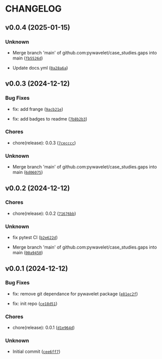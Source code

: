 # CHANGELOG


## v0.0.4 (2025-01-15)

### Unknown

* Merge branch 'main' of github.com:pywavelet/case_studies.gaps into main ([`fb5526d`](https://github.com/pywavelet/case_studies.gaps/commit/fb5526dcaa2fde817dd75c6ec537a2f957b6c868))

* Update docs.yml ([`0a28a6a`](https://github.com/pywavelet/case_studies.gaps/commit/0a28a6a1057641c548c1a27dde1ce8a6e0c88f0b))


## v0.0.3 (2024-12-12)

### Bug Fixes

* fix: add frange ([`9acb21e`](https://github.com/pywavelet/case_studies.gaps/commit/9acb21eccfe28a886c48372d1fe9a0054a70c6b4))

* fix: add badges to readme ([`7b8b2b3`](https://github.com/pywavelet/case_studies.gaps/commit/7b8b2b34b56bc7ffe7ec2a7c94b5eec061b2cf17))

### Chores

* chore(release): 0.0.3 ([`7cecccc`](https://github.com/pywavelet/case_studies.gaps/commit/7cecccc115d74626359531091139d971ba3db1b7))

### Unknown

* Merge branch 'main' of github.com:pywavelet/case_studies.gaps into main ([`6d06075`](https://github.com/pywavelet/case_studies.gaps/commit/6d0607565f7817c805ca252c908649c91db8ad48))


## v0.0.2 (2024-12-12)

### Chores

* chore(release): 0.0.2 ([`71676bb`](https://github.com/pywavelet/case_studies.gaps/commit/71676bb40be374f15a0c215bf220dff9b4db9b0f))

### Unknown

* fix pytest CI ([`b2e622d`](https://github.com/pywavelet/case_studies.gaps/commit/b2e622d90595e95f1d41681c297ac80b55bf0551))

* Merge branch 'main' of github.com:pywavelet/case_studies.gaps into main ([`00a9450`](https://github.com/pywavelet/case_studies.gaps/commit/00a945053c28cb5335a33659ce7fad7af4487db1))


## v0.0.1 (2024-12-12)

### Bug Fixes

* fix: remove git dependance for pywavelet package ([`e81ec2f`](https://github.com/pywavelet/case_studies.gaps/commit/e81ec2f6efc7ac5d4fbd23f4787f44bc93d81e5e))

* fix: init repo ([`ce18d51`](https://github.com/pywavelet/case_studies.gaps/commit/ce18d51c21a5317e08f4671f24807bae5de4fa34))

### Chores

* chore(release): 0.0.1 ([`d1e964d`](https://github.com/pywavelet/case_studies.gaps/commit/d1e964dd20c11332a5413cf55d2280f5e10ecfb1))

### Unknown

* Initial commit ([`cee6ff7`](https://github.com/pywavelet/case_studies.gaps/commit/cee6ff7f33ba99057e4439071e3267bd6b9bbcf9))
